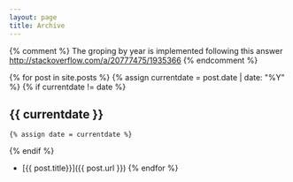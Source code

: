 ```yaml
---
layout: page
title: Archive
---
```

{% comment %}
    The groping by year is implemented following this answer <http://stackoverflow.com/a/20777475/1935366>
{% endcomment %}

{% for post in site.posts %}
  {% assign currentdate = post.date | date: "%Y" %}
  {% if currentdate != date %}
## {{ currentdate }}
    {% assign date = currentdate %} 
  {% endif %}
 * [{{ post.title}}]({{ post.url }})
{% endfor %}

